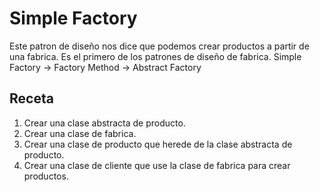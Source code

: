 # Simple Factory
Este patron de diseño nos dice que podemos crear productos a partir de una fabrica.
Es el primero de los patrones de diseño de fabrica.
    Simple Factory -> Factory Method -> Abstract Factory


## Receta
1. Crear una clase abstracta de producto.
2. Crear una clase de fabrica.
3. Crear una clase de producto que herede de la clase abstracta de producto.
4. Crear una clase de cliente que use la clase de fabrica para crear productos.
